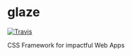 # glaze
[![Travis](https://img.shields.io/travis/repraze-org/glaze/master.svg)](https://travis-ci.org/repraze-org/glaze)

CSS Framework for impactful Web Apps
